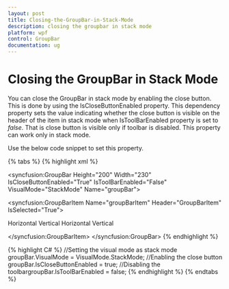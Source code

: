```yaml
---
layout: post
title: Closing-the-GroupBar-in-Stack-Mode
description: closing the groupbar in stack mode
platform: wpf
control: GroupBar
documentation: ug
---
```


# Closing the GroupBar in Stack Mode

You can close the GroupBar in stack mode by enabling the close button. This is done by using the IsCloseButtonEnabled property. This dependency property sets the value indicating whether the close button is visible on the header of the item in stack mode when IsToolBarEnabled property is set to _false_. That is close button is visible only if toolbar is disabled. This property can work only in stack mode.

Use the below code snippet to set this property. 


{% tabs %}
{% highlight xml %}
<!-- Adding GroupBar -->
<syncfusion:GroupBar Height="200" Width="230" IsCloseButtonEnabled="True" 	IsToolBarEnabled="False" VisualMode="StackMode" Name="groupBar">  
<!-- Adding GroupBarItem -->  
<syncfusion:GroupBarItem Name="groupBarItem" Header="GroupBarItem" IsSelected="True">  
  <!-- Adding content for groupbar item using panel -->   
  <StackPanel Orientation="Vertical">    
  <TextBlock Text="GroupBar Orientation" Margin="4,4,2,2"/>    
  <RadioButton IsChecked="True" Margin="4,2,2,2">Horizontal</RadioButton> 
  <RadioButton Margin="4,2,2,2"  >Vertical</RadioButton>   
  <TextBlock Text="GroupView Orientation" Margin="4,4,2,2"/>  
  <RadioButton Margin="4,2,2,2">Horizontal</RadioButton>    
  <RadioButton IsChecked="True" Margin="4,2,2,2">Vertical</RadioButton> 
  </StackPanel>  </syncfusion:GroupBarItem>  
  <!-- Adding GroupBarItem --> 
  <syncfusion:GroupBarItem Name="groupBarItem1" HeaderImageSource="Label.gif" Header="General">  
  <!-- Adding content for GroupBar item using GroupView --> 
  <syncfusion:GroupView Name="groupView" IsListViewMode="True">    
  <syncfusion:GroupViewItem Text="List View"/>   
  <syncfusion:GroupViewItem Text="Show ContextMenu"/>   
  <syncfusion:GroupViewItem Text="Show ToolTip"/>   
  </syncfusion:GroupView>  
  
  </syncfusion:GroupBarItem>
  </syncfusion:GroupBar>
  {% endhighlight %}

{% highlight C# %}
//Setting the visual mode as stack mode
groupBar.VisualMode = VisualMode.StackMode;
//Enabling the close button
groupBar.IsCloseButtonEnabled = true;
//Disabling the toolbargroupBar.IsToolBarEnabled = false;
{% endhighlight %}
{% endtabs %}

